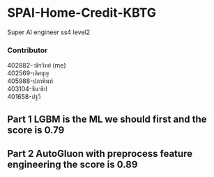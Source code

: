 # SPAI-Home-Credit-KBTG
Super AI engineer ss4 level2

### Contributor

402882-วชิรวิทย์ (me) <br />
402569-เลิศบุญ <br />
405988-ปภาพินท์ <br />
403104-ชินาธิป <br />
401658-ปฐวี <br />

## Part 1 LGBM is the ML we should first and the score is 0.79

## Part 2 AutoGluon with preprocess feature engineering the score is 0.89
